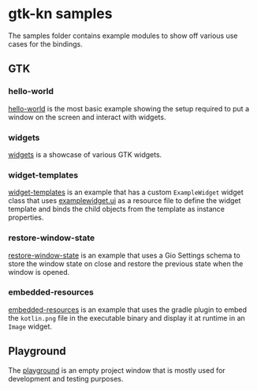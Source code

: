 # gtk-kn samples

The samples folder contains example modules to show off various use cases for the bindings.

## GTK

### hello-world

[hello-world](gtk/hello-world) is the most basic example showing the setup required to put a window on
the screen and interact with widgets.

### widgets

[widgets](gtk/widgets) is a showcase of various GTK widgets.

### widget-templates

[widget-templates](gtk/widget-templates) is an example that has a custom `ExampleWidget` widget class that uses
[examplewidget.ui](gtk/widget-templates/src/nativeMain/resources/examplewidget.ui) as a resource file to define
the widget template and binds the child objects from the template as instance properties.

### restore-window-state

[restore-window-state](gtk/restore-window-state) is an example that uses a Gio Settings schema
to store the window state on close and restore the previous state when the window is opened.

### embedded-resources

[embedded-resources](gtk/embedded-resources) is an example that uses the gradle plugin to
embed the `kotlin.png` file in the executable binary and display it at runtime in an `Image` widget.

## Playground

The [playground](playground) is an empty project window that is mostly used
for development and testing purposes.
